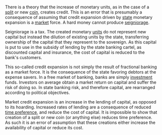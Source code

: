 There is a theory that the increase of monetary units, as in the case of a [split](Glossary#split) or new [coin](Glossary#coin), creates credit. This is an error that is presumably a consequence of assuming that credit expansion driven by [state](Glossary#state) monetary expansion is a [market](Glossary#market) force. A hard money cannot produce [seigniorage](https://en.wikipedia.org/wiki/Seigniorage).

Seigniorage is a tax. The created monetary [units](Glossary#unit) do not represent new capital but instead the dilution of existing units by the state, transferring ownership of the capital that they represent to the sovereign. As this capital is put to use in the subsidy of lending by the state banking cartel, as discounted capital and insurance, the cost of capital is reduced to the bank's customers.

This so-called credit expansion is not simply the result of fractional banking as a market force. It is the consequence of the state favoring debtors at the expense savers. In a free market of banking, banks are simply [investment](Glossary#lend) funds. Investors on average obtain a market return on capital and suffer the risk of doing so. In state banking risk, and therefore capital, are rearranged according to political objectives.

Market credit expansion is an increase in the lending of capital, as opposed to its hoarding. Increased rates of lending are a consequence of reduced [time preference](https://en.wikipedia.org/wiki/Time_preference), and reduce the cost of capital. It is impossible to show that creation of a split or new coin (or anything else) reduces time preference. As such it is an error of assumption that these creations either increase the availability of capital or reduce its cost.